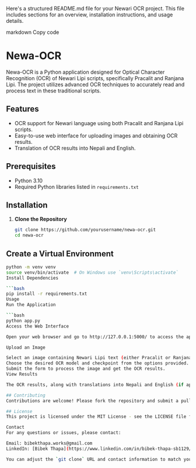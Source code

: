 Here's a structured README.md file for your Newari OCR project. This file includes sections for an overview, installation instructions, and usage details.

markdown
Copy code
# Newa-OCR

Newa-OCR is a Python application designed for Optical Character Recognition (OCR) of Newari Lipi scripts, specifically Pracalit and Ranjana Lipi. The project utilizes advanced OCR techniques to accurately read and process text in these traditional scripts.

## Features

- OCR support for Newari language using both Pracalit and Ranjana Lipi scripts.
- Easy-to-use web interface for uploading images and obtaining OCR results.
- Translation of OCR results into Nepali and English.

## Prerequisites

- Python 3.10
- Required Python libraries listed in `requirements.txt`

## Installation

1. **Clone the Repository**

   ```bash
   git clone https://github.com/yourusername/newa-ocr.git
   cd newa-ocr
## Create a Virtual Environment

```bash
python -m venv venv
source venv/bin/activate  # On Windows use `venv\Scripts\activate`
Install Dependencies

```bash
pip install -r requirements.txt
Usage
Run the Application

```bash
python app.py
Access the Web Interface

Open your web browser and go to http://127.0.0.1:5000/ to access the application.

Upload an Image

Select an image containing Newari Lipi text (either Pracalit or Ranjana Lipi).
Choose the desired OCR model and checkpoint from the options provided.
Submit the form to process the image and get the OCR results.
View Results

The OCR results, along with translations into Nepali and English (if applicable), will be displayed on the results page.

## Contributing
Contributions are welcome! Please fork the repository and submit a pull request with your proposed changes. Ensure that your code adheres to the existing coding standards and includes appropriate tests.

## License
This project is licensed under the MIT License - see the LICENSE file for details.

Contact
For any questions or issues, please contact:

Email: bibekthapa.works@gmail.com
LinkedIn: [Bibek Thapa](https://www.linkedin.com/in/bibek-thapa-sb1129/)

You can adjust the `git clone` URL and contact information to match your actual details.